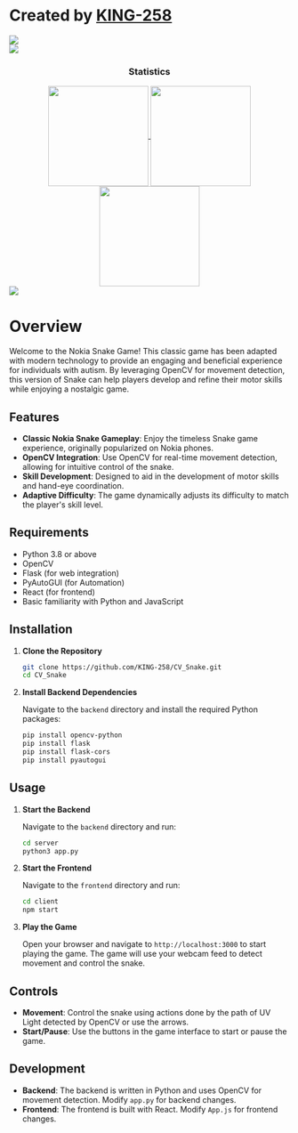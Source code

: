 # Created by [KING-258](https://www.github.com/KING-258)


<div> 
  <a href="https://github.com/KING-258" target="_blank"><img src="https://img.shields.io/badge/GitHub-100000?style=for-the-badge&logo=github&logoColor=white" target="_blank"></a>
</div>

<img src="https://user-images.githubusercontent.com/73097560/115834477-dbab4500-a447-11eb-908a-139a6edaec5c.gif">

<h3 align="center">Statistics</h3>
<div align="center">
  <a href="https://github.com/KING-258">
    <img align="center" src="http://github-profile-summary-cards.vercel.app/api/cards/repos-per-language?username=KING-258&theme=2077" height="180em" />
    <img align="center" src="http://github-profile-summary-cards.vercel.app/api/cards/stats?username=KING-258&theme=2077" height="180em" />
    <img align="center" src="http://github-profile-summary-cards.vercel.app/api/cards/productive-time?username=KING-258&theme=2077" height="180em" />
  </a>
</div>


<img src="https://user-images.githubusercontent.com/73097560/115834477-dbab4500-a447-11eb-908a-139a6edaec5c.gif">

# Overview

Welcome to the Nokia Snake Game! This classic game has been adapted with modern technology to provide an engaging and beneficial experience for individuals with autism. By leveraging OpenCV for movement detection, this version of Snake can help players develop and refine their motor skills while enjoying a nostalgic game.

## Features

- **Classic Nokia Snake Gameplay**: Enjoy the timeless Snake game experience, originally popularized on Nokia phones.
- **OpenCV Integration**: Use OpenCV for real-time movement detection, allowing for intuitive control of the snake.
- **Skill Development**: Designed to aid in the development of motor skills and hand-eye coordination.
- **Adaptive Difficulty**: The game dynamically adjusts its difficulty to match the player's skill level.

## Requirements

- Python 3.8 or above
- OpenCV
- Flask (for web integration)
- PyAutoGUI (for Automation)
- React (for frontend)
- Basic familiarity with Python and JavaScript

## Installation

1. **Clone the Repository**

   ```bash
   git clone https://github.com/KING-258/CV_Snake.git
   cd CV_Snake

2. **Install Backend Dependencies**

   Navigate to the `backend` directory and install the required Python packages:

   ```bash
   pip install opencv-python
   pip install flask
   pip install flask-cors
   pip install pyautogui

## Usage

1. **Start the Backend**

   Navigate to the `backend` directory and run:

   ```bash
   cd server
   python3 app.py

2. **Start the Frontend**

   Navigate to the `frontend` directory and run:

   ```bash
   cd client
   npm start
   
3. **Play the Game**

   Open your browser and navigate to `http://localhost:3000` to start playing the game. The game will use your webcam feed to detect movement and control the snake.

## Controls

- **Movement**: Control the snake using actions done by the path of UV Light detected by OpenCV or use the arrows. 
- **Start/Pause**: Use the buttons in the game interface to start or pause the game.

## Development

- **Backend**: The backend is written in Python and uses OpenCV for movement detection. Modify `app.py` for backend changes.
- **Frontend**: The frontend is built with React. Modify `App.js` for frontend changes.

